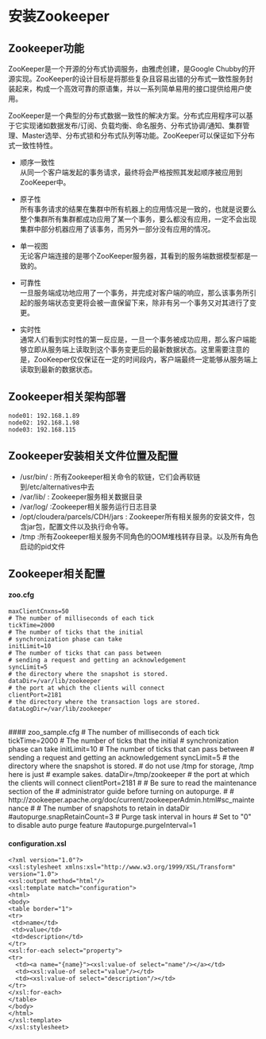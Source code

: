 # 安装Zookeeper <br/>

## Zookeeper功能 <br/>
ZooKeeper是一个开源的分布式协调服务，由雅虎创建，是Google Chubby的开源实现。ZooKeeper的设计目标是将那些复杂且容易出错的分布式一致性服务封装起来，构成一个高效可靠的原语集，并以一系列简单易用的接口提供给用户使用。<br/>

ZooKeeper是一个典型的分布式数据一致性的解决方案。分布式应用程序可以基于它实现诸如数据发布/订阅、负载均衡、命名服务、分布式协调/通知、集群管理、Master选举、分布式锁和分布式队列等功能。ZooKeeper可以保证如下分布式一致性特性。

* 顺序一致性<br/>
从同一个客户端发起的事务请求，最终将会严格按照其发起顺序被应用到ZooKeeper中。

* 原子性<br/>
所有事务请求的结果在集群中所有机器上的应用情况是一致的，也就是说要么整个集群所有集群都成功应用了某一个事务，要么都没有应用，一定不会出现集群中部分机器应用了该事务，而另外一部分没有应用的情况。

* 单一视图<br/>
无论客户端连接的是哪个ZooKeeper服务器，其看到的服务端数据模型都是一致的。

* 可靠性<br/>
一旦服务端成功地应用了一个事务，并完成对客户端的响应，那么该事务所引起的服务端状态变更将会被一直保留下来，除非有另一个事务又对其进行了变更。

* 实时性<br/>
通常人们看到实时性的第一反应是，一旦一个事务被成功应用，那么客户端能够立即从服务端上读取到这个事务变更后的最新数据状态。这里需要注意的是，ZooKeeper仅仅保证在一定的时间段内，客户端最终一定能够从服务端上读取到最新的数据状态。


## Zookeeper相关架构部署 <br/>
	node01:	192.168.1.89  
	node02:	192.168.1.98 
	node03:	192.168.115
	

## Zookeeper安装相关文件位置及配置

* /usr/bin/  : 所有Zookeeper相关命令的软链，它们会再软链到/etc/alternatives中去
* /var/lib/ : Zookeeper服务相关数据目录
* /var/log/   :Zookeeper相关服务运行日志目录
* /opt/cloudera/parcels/CDH/jars   : Zookeeper所有相关服务的安装文件，包含jar包，配置文件以及执行命令等。
* /tmp  :所有Zookeeper相关服务不同角色的OOM堆栈转存目录。以及所有角色启动的pid文件


## Zookeeper相关配置 <br/>
#### zoo.cfg

	maxClientCnxns=50
	# The number of milliseconds of each tick
	tickTime=2000
	# The number of ticks that the initial 
	# synchronization phase can take
	initLimit=10
	# The number of ticks that can pass between 
	# sending a request and getting an acknowledgement
	syncLimit=5
	# the directory where the snapshot is stored.
	dataDir=/var/lib/zookeeper
	# the port at which the clients will connect
	clientPort=2181
	# the directory where the transaction logs are stored.
	dataLogDir=/var/lib/zookeeper
<br/>
#### zoo_sample.cfg
	# The number of milliseconds of each tick
	tickTime=2000
	# The number of ticks that the initial 
	# synchronization phase can take
	initLimit=10
	# The number of ticks that can pass between 
	# sending a request and getting an acknowledgement
	syncLimit=5
	# the directory where the snapshot is stored.
	# do not use /tmp for storage, /tmp here is just 
	# example sakes.
	dataDir=/tmp/zookeeper
	# the port at which the clients will connect
	clientPort=2181
	#
	# Be sure to read the maintenance section of the 
	# administrator guide before turning on autopurge.
	#
	# http://zookeeper.apache.org/doc/current/zookeeperAdmin.html#sc_maintenance
	#
	# The number of snapshots to retain in dataDir
	#autopurge.snapRetainCount=3
	# Purge task interval in hours
	# Set to "0" to disable auto purge feature
	#autopurge.purgeInterval=1
<br/>

#### configuration.xsl

	<?xml version="1.0"?>
	<xsl:stylesheet xmlns:xsl="http://www.w3.org/1999/XSL/Transform" version="1.0">
	<xsl:output method="html"/>
	<xsl:template match="configuration">
	<html>
	<body>
	<table border="1">
	<tr>
	 <td>name</td>
	 <td>value</td>
	 <td>description</td>
	</tr>
	<xsl:for-each select="property">
	<tr>
	  <td><a name="{name}"><xsl:value-of select="name"/></a></td>
	  <td><xsl:value-of select="value"/></td>
	  <td><xsl:value-of select="description"/></td>
	</tr>
	</xsl:for-each>
	</table>
	</body>
	</html>
	</xsl:template>
	</xsl:stylesheet>
<br/>
